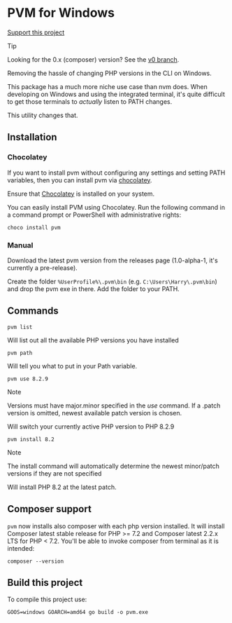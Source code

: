 # PVM for Windows

[Support this project](https://github.com/sponsors/hjbdev)

> [!TIP]
> Looking for the 0.x (composer) version? See the [v0 branch](https://github.com/hjbdev/pvm/tree/v0).

Removing the hassle of changing PHP versions in the CLI on Windows.

This package has a much more niche use case than nvm does. When developing on Windows and using the integrated terminal, it's quite difficult to get those terminals to _actually_ listen to PATH changes.

This utility changes that.

## Installation

### Chocolatey

If you want to install pvm without configuring any settings and setting PATH variables, then you can install pvm via [chocolatey](https://community.chocolatey.org/packages/pvm).

Ensure that [Chocolatey](https://chocolatey.org/) is installed on your system. 

You can easily install PVM using Chocolatey. Run the following command in a command prompt or PowerShell with administrative rights:

```shell
choco install pvm
```

### Manual

Download the latest pvm version from the releases page (1.0-alpha-1, it's currently a pre-release).

Create the folder `%UserProfile%\.pvm\bin` (e.g. `C:\Users\Harry\.pvm\bin`) and drop the pvm exe in there. Add the folder to your PATH.

## Commands
```
pvm list
```
Will list out all the available PHP versions you have installed

```
pvm path
```
Will tell you what to put in your Path variable.

```
pvm use 8.2.9
```
> [!NOTE]  
> Versions must have major.minor specified in the *use* command. If a .patch version is omitted, newest available patch version is chosen.

Will switch your currently active PHP version to PHP 8.2.9

```
pvm install 8.2
```
> [!NOTE]  
> The install command will automatically determine the newest minor/patch versions if they are not specified

Will install PHP 8.2 at the latest patch.

## Composer support
`pvm` now installs also composer with each php version installed.
It will install Composer latest stable release for PHP >= 7.2 and Composer latest 2.2.x LTS for PHP < 7.2.
You'll be able to invoke composer from terminal as it is intended:
```shell
composer --version
```

## Build this project

To compile this project use:
```shell
GOOS=windows GOARCH=amd64 go build -o pvm.exe
```
